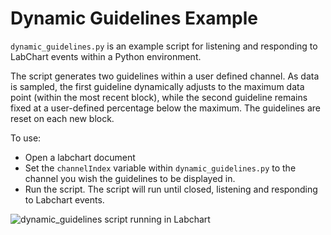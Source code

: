 # Dynamic Guidelines Example

`dynamic_guidelines.py` is an example script for listening and responding to LabChart events within a Python environment. 

The script generates two guidelines within a user defined channel. As data is sampled, the first guideline dynamically adjusts to the maximum data point (within the most recent block), while the second guideline remains fixed 
at a user-defined percentage below the maximum. The guidelines are reset on each new block. 

To use:
- Open a labchart document
- Set the `channelIndex` variable within `dynamic_guidelines.py` to the channel you wish the guidelines to be displayed in.
- Run the script. The script will run until closed, listening and responding to Labchart events.  

![dynamic_guidelines script running in Labchart](./dynamic_guidelines_example.gif)

